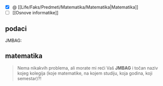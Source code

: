 
- [x] @ [[Life/Faks/Predmeti/Matematika/Matematika|Matematika]]
- [ ] [[Osnove informatike]]

## podaci

JMBAG: 

## matematika

> Nema nikakvih problema, ali morate mi reći Vaš **JMBAG** i točan naziv kojeg kolegija (koje matematike, na kojem studiju, koja godina, koji semestar)?! 
